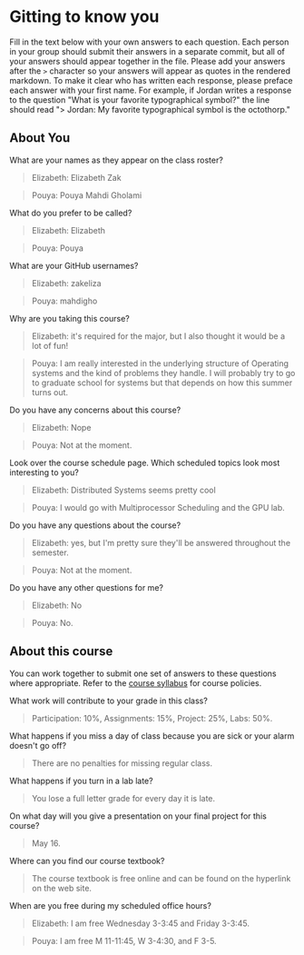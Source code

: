 # Gitting to know you
Fill in the text below with your own answers to each question. Each person in your group should submit their answers in a separate commit, but all of your answers should appear together in the file. Please add your answers after the `>` character so your answers will appear as quotes in the rendered markdown. To make it clear who has written each response, please preface each answer with your first name. For example, if Jordan writes a response to the question "What is your favorite typographical symbol?" the line should read "> Jordan: My favorite typographical symbol is the octothorp." 

## About You
What are your names as they appear on the class roster?
> Elizabeth: Elizabeth Zak

> Pouya: Pouya Mahdi Gholami

What do you prefer to be called?
> Elizabeth: Elizabeth

> Pouya: Pouya

What are your GitHub usernames?
> Elizabeth: zakeliza

> Pouya: mahdigho 

Why are you taking this course?
> Elizabeth: it's required for the major, but I also thought it would be a lot of fun!

> Pouya: I am really interested in the underlying structure of Operating systems and the kind of problems they handle. I will probably try to go to graduate school for systems but that depends on how this summer turns out. 

Do you have any concerns about this course?
> Elizabeth: Nope

> Pouya: Not at the moment.

Look over the course schedule page. Which scheduled topics look most interesting to you?
> Elizabeth: Distributed Systems seems pretty cool

> Pouya: I would go with Multiprocessor Scheduling and the GPU lab.

Do you have any questions about the course?
> Elizabeth: yes, but I'm pretty sure they'll be answered throughout the semester.

> Pouya: Not at the moment.

Do you have any other questions for me?
> Elizabeth: No

> Pouya: No.

## About this course
You can work together to submit one set of answers to these questions where appropriate. Refer to the [course syllabus](http://www.cs.grinnell.edu/~curtsinger/teaching/2018S/CSC213/syllabus/) for course policies.

What work will contribute to your grade in this class?
> Participation: 10%, Assignments: 15%, Project: 25%, Labs: 50%.

What happens if you miss a day of class because you are sick or your alarm doesn't go off?
> There are no penalties for missing regular class.

What happens if you turn in a lab late?
> You lose a full letter grade for every day it is late. 

On what day will you give a presentation on your final project for this course?
> May 16.

Where can you find our course textbook?
> The course textbook is free online and can be found on the hyperlink on the web site. 

When are you free during my scheduled office hours?
> Elizabeth: I am free Wednesday 3-3:45 and Friday 3-3:45.

> Pouya: I am free M 11-11:45, W 3-4:30, and F 3-5.
